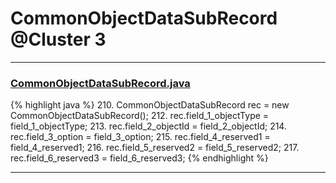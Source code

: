 # CommonObjectDataSubRecord @Cluster 3

***

### [CommonObjectDataSubRecord.java](https://searchcode.com/codesearch/view/15642506/)
{% highlight java %}
210. CommonObjectDataSubRecord rec = new CommonObjectDataSubRecord();
212. rec.field_1_objectType = field_1_objectType;
213. rec.field_2_objectId = field_2_objectId;
214. rec.field_3_option = field_3_option;
215. rec.field_4_reserved1 = field_4_reserved1;
216. rec.field_5_reserved2 = field_5_reserved2;
217. rec.field_6_reserved3 = field_6_reserved3;
{% endhighlight %}

***

